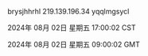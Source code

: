 brysjhhrhl 219.139.196.34 yqqlmgsycl

2024年 08月 02日 星期五 17:00:02 CST

2024年 08月 02日 星期五 09:00:02 GMT
